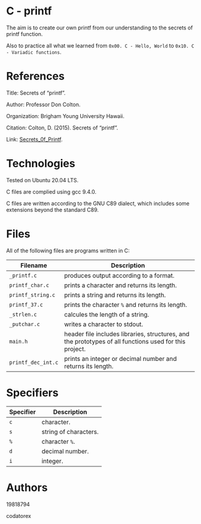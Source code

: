 # C - printf

The aim is to create our own printf from our understanding to the secrets of printf function.

Also to practice all what we learned from `0x00. C - Hello, World` to `0x10. C - Variadic functions`.

# References

Title: Secrets of “printf”.

Author: Professor Don Colton.

Organization: Brigham Young University Hawaii.

Citation: Colton, D. (2015). Secrets of “printf”.

Link: [Secrets_0f_Printf](https://www.academia.edu/10297206/Secrets_of_printf_).

# Technologies

Tested on Ubuntu 20.04 LTS.

C files are complied using gcc 9.4.0.

C files are written according to the GNU C89 dialect, which includes some extensions beyond the standard C89.

# Files

All of the following files are programs written in C:

| Filename           | Description
| ------------------ | ------------------------------------------------------------------------------------------------------- 
| `_printf.c`        | produces output according to a format.
| `printf_char.c`    | prints a character and returns its length.
| `printf_string.c`  | prints a string and returns its length.
| `printf_37.c`      | prints the character `%` and returns its length.
| `_strlen.c`        | calcules the length of a string.
| `_putchar.c`       | writes a character to stdout.
| `main.h`           | header file includes libraries, structures, and the prototypes of all functions used for this  project.
| `printf_dec_int.c` | prints an integer or decimal number and returns its length.

# Specifiers

| Specifier | Description
| --------- | ------------------------- 
| `c`       | character.
| `s`       | string of characters.
| `%`       | character `%`.
| `d`       | decimal number.
| `i`       | integer.

# Authors

19818794

codatorex
